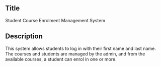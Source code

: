 ## Title

Student Course Enrolment Management System

## Description

This system allows students to log in with their first name and last name. The courses and students are managed by the admin, and from the available courses, a student can enrol in one or more.
